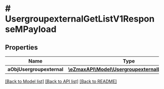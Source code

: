 # # UsergroupexternalGetListV1ResponseMPayload

## Properties

Name | Type | Description | Notes
------------ | ------------- | ------------- | -------------
**aObjUsergroupexternal** | [**\eZmaxAPI\Model\UsergroupexternalListElement[]**](UsergroupexternalListElement.md) |  |

[[Back to Model list]](../../README.md#models) [[Back to API list]](../../README.md#endpoints) [[Back to README]](../../README.md)
